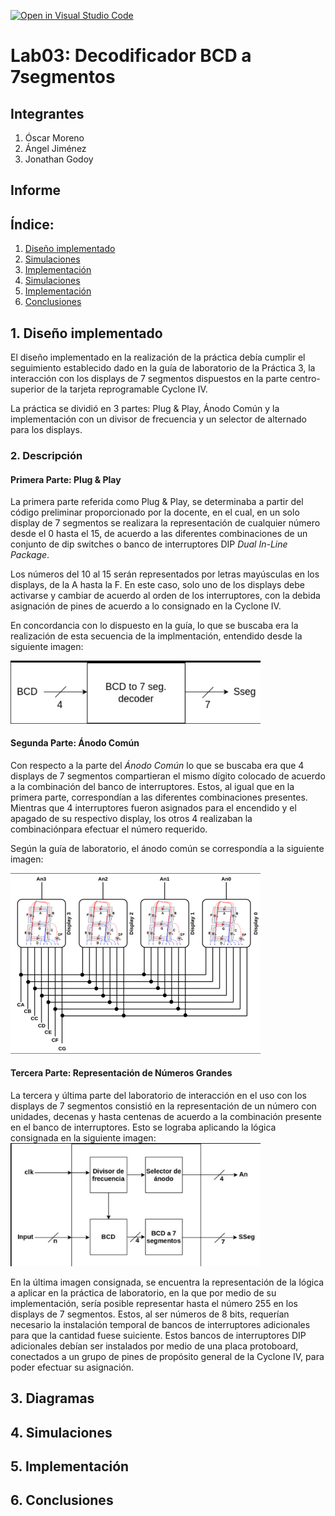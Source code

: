 [![Open in Visual Studio Code](https://classroom.github.com/assets/open-in-vscode-2e0aaae1b6195c2367325f4f02e2d04e9abb55f0b24a779b69b11b9e10269abc.svg)](https://classroom.github.com/online_ide?assignment_repo_id=19710317&assignment_repo_type=AssignmentRepo)
<h1> Lab03: Decodificador BCD a 7segmentos</h1>


<h2> Integrantes </h2>
<ol>
<li>Óscar Moreno</li>
<li>Ángel Jiménez</li>
<li>Jonathan Godoy</li>
</ol>

<h2> Informe </h2>

<h2>Índice:</h2>

1. [Diseño implementado](#1-diseño-implementado)
2. [Simulaciones](#2-descripción)
3. [Implementación](#3-diagramas)
4. [Simulaciones](#4-simulaciones)
5. [Implementación](#5-implementación)
6. [Conclusiones](#conclusiones)

<h2>1. Diseño implementado</h2>
<p>El diseño implementado en la realización de la práctica debía cumplir el seguimiento establecido dado en la guía de laboratorio de la Práctica 3, la interacción con los displays de 7 segmentos dispuestos en la parte centro-superior de la tarjeta reprogramable Cyclone IV.</p>
<p>La práctica se dividió en 3 partes: Plug & Play, Ánodo Común y la implementación con un divisor de frecuencia y un selector de alternado para los displays.</p>
<h3>2. Descripción</h3>
<h4><b>Primera Parte: Plug & Play</b></h4>
<p>La primera parte referida como Plug & Play, se determinaba a partir del código preliminar proporcionado por la docente, en el cual, en un solo display  de 7 segmentos se realizara la representación de cualquier número desde el 0 hasta el 15, de acuerdo a las diferentes combinaciones de un conjunto de dip switches o banco de interruptores DIP <i>Dual In-Line Package</i>. 
<p>Los números del 10 al 15 serán representados por letras mayúsculas en los displays, de la A hasta la F. En este caso, solo uno de los displays debe activarse y cambiar de acuerdo al orden de los interruptores, con la debida asignación de pines de acuerdo a lo consignado en la Cyclone IV.</p>
En concordancia con lo dispuesto en la guía, lo que se buscaba era la realización de esta secuencia de la implmentación, entendido desde la siguiente imagen:</p>
<img src="img/PrimeraParte.png" alt="Primera Parte de la Implementación" width="400"/>
<h4>Segunda Parte: Ánodo Común</h4>
<p>Con respecto a la parte del <i>Ánodo Común</i> lo que se buscaba era que 4 displays de 7 segmentos compartieran el mismo dígito colocado de acuerdo a la combinación del banco de interruptores. Estos, al igual que en la primera parte, correspondían a las diferentes combinaciones presentes. Mientras que 4 interruptores fueron asignados para el encendido y el apagado de su respectivo display, los otros 4 realizaban la combinaciónpara efectuar el número requerido.</p>
<p>Según la guía de laboratorio, el ánodo común se correspondía a la siguiente imagen:</p>
<img src="img/SegundaParte.png" alt="Segunda Parte de la Implementación" width="400"/>
<h4>Tercera Parte: Representación de Números Grandes</h4>
<p>La tercera y última parte del laboratorio de interacción en el uso con los displays de 7 segmentos consistió en la representación de un número con unidades, decenas y hasta centenas de acuerdo a la combinación presente en el banco de interruptores. Esto se lograba aplicando la lógica consignada en la siguiente imagen:
<img src="img/TerceraParte.png" alt="Tercera Parte de la Implementación" width="400"/>
<p>En la última imagen consignada, se encuentra la representación de la lógica a aplicar en la práctica de laboratorio, en la que por medio de su implementación, sería posible representar hasta el número 255 en los displays de 7 segmentos. Estos, al ser números de 8 bits, requerían necesario la instalación temporal de bancos de interruptores adicionales para que la cantidad fuese suiciente. Estos bancos de interruptores DIP adicionales debían ser instalados por medio de una placa protoboard, conectados a un grupo de pines de propósito general de la Cyclone IV, para poder efectuar su asignación.</p>
<h2>3. Diagramas</h2>


<h2>4. Simulaciones</h2>


<h2>5. Implementación</h2>

<h2>6. Conclusiones</h2>




